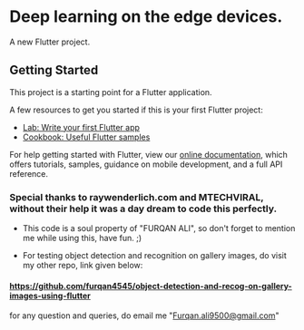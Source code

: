# Deep learning on the edge devices.

A new Flutter project.

## Getting Started

This project is a starting point for a Flutter application.

A few resources to get you started if this is your first Flutter project:

- [Lab: Write your first Flutter app](https://flutter.dev/docs/get-started/codelab)
- [Cookbook: Useful Flutter samples](https://flutter.dev/docs/cookbook)

For help getting started with Flutter, view our
[online documentation](https://flutter.dev/docs), which offers tutorials,
samples, guidance on mobile development, and a full API reference.

### Special thanks to raywenderlich.com and MTECHVIRAL, without their help it was a day dream to code this perfectly.

- This code is a soul property of "FURQAN ALI", so don't forget to mention me while using this, have fun. ;)

- For testing object detection and recognition on gallery images, do visit my other repo, link given below: 

#### https://github.com/furqan4545/object-detection-and-recog-on-gallery-images-using-flutter

for any question and queries, do email me "Furqan.ali9500@gmail.com"

